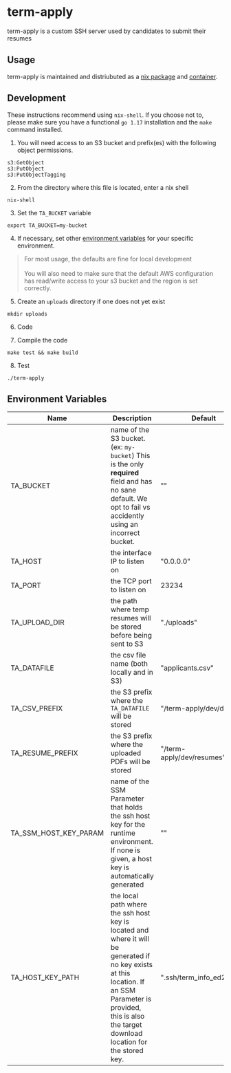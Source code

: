 # term-apply

term-apply is a custom SSH server used by candidates to submit their resumes

## Usage

term-apply is maintained and distriubuted as a [nix package](https://github.com/Nebulaworks/nix-garage/blob/master/pkgs/term-apply/default.nix) and [container](https://hub.docker.com/r/nebulaworks/term-apply).

## Development

These instructions recommend using `nix-shell`. If you choose not to, please make sure you have a functional `go 1.17` installation and the `make` command installed.

1. You will need access to an S3 bucket and prefix(es) with the following object permissions.

```
s3:GetObject
s3:PutObject
s3:PutObjectTagging
```

2. From the directory where this file is located, enter a nix shell
```
nix-shell
```

3. Set the `TA_BUCKET` variable
```
export TA_BUCKET=my-bucket
```

4. If necessary, set other [environment variables](#environment-variables) for your specific environment.
> For most usage, the defaults are fine for local development <br><br>
> You will also need to make sure that the default AWS configuration has read/write access to your s3 bucket and the region is set correctly. 

5. Create an `uploads` directory if one does not yet exist
```
mkdir uploads
```

6. Code

7. Compile the code
```
make test && make build
```

8. Test
```
./term-apply
```

## Environment Variables

| Name | Description | Default |
|------|-------------|---------|
| TA_BUCKET | name of the S3 bucket. (ex: `my-bucket`) This is the only **required** field and has no sane default. We opt to fail vs accidently using an incorrect bucket. | "" |
| TA_HOST | the interface IP to listen on  | "0.0.0.0" |
| TA_PORT | the TCP port to listen on | 23234 |
| TA_UPLOAD_DIR | the path where temp resumes will be stored before being sent to S3 | "./uploads" |
| TA_DATAFILE | the csv file name (both locally and in S3) | "applicants.csv" |
| TA_CSV_PREFIX | the S3 prefix where the `TA_DATAFILE` will be stored | "/term-apply/dev/data" |
| TA_RESUME_PREFIX | the S3 prefix where the uploaded PDFs will be stored | "/term-apply/dev/resumes" |
| TA_SSM_HOST_KEY_PARAM | name of the SSM Parameter that holds the ssh host key for the runtime environment. If none is given, a host key is automatically generated | "" |
| TA_HOST_KEY_PATH | the local path where the ssh host key is located and where it will be generated if no key exists at this location. If an SSM Parameter is provided, this is also the target download location for the stored key. | ".ssh/term_info_ed25519" |
